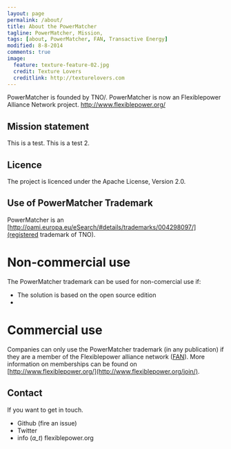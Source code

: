 ```yaml
---
layout: page
permalink: /about/
title: About the PowerMatcher
tagline: PowerMatcher, Mission, 
tags: [about, PowerMatcher, FAN, Transactive Energy]
modified: 8-8-2014
comments: true
image:
  feature: texture-feature-02.jpg
  credit: Texture Lovers
  creditlink: http://texturelovers.com
---
```


PowerMatcher is founded by TNO/. PowerMatcher is now an Flexiblepower Alliance Network project.
http://www.flexiblepower.org/


## Mission statement ##
This is a test. This is a test 2.

## Licence ##
The project is licenced under the Apache License, Version 2.0. 

## Use of PowerMatcher Trademark ##
PowerMatcher is an [http://oami.europa.eu/eSearch/#details/trademarks/004298097/](registered trademark of TNO).

# Non-commercial use #
The PowerMatcher trademark can be used for non-comercial use if:
* The solution is based on the open source edition
* 

# Commercial use #
Companies can only use the PowerMatcher trademark (in any publication) if they are a member of the Flexiblepower alliance network ([FAN](http://www.flexiblepower.org/)).
More information on memberships can be found on [http://www.flexiblepower.org/](http://www.flexiblepower.org/join/).


## Contact ##
If you want to get in touch.

* Github (fire an issue)
* Twitter
* info (_a_t_) flexiblepower.org
